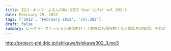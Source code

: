 ```yaml
---
title: 石川・ホンマ・ぶるんのBe-SIDE Your Life! vol.302-3
date: February 29, 2012
tags: ['2012', 'February 2012', 'vol.302']
draft: false
summary: ビーサイ・ファッション通信再び！！意外にも保守的！な人間たちの集団。それがビーサイ。そして「ケッタイガールズ」とは「がんばっているフツー女子なのでは！？」という指摘多数。ひねくれもんたちの集団でもあるのです。NAMAE
---
```


http://project-phi.ddo.jp/ishikawa/ishikawa302_3.mp3